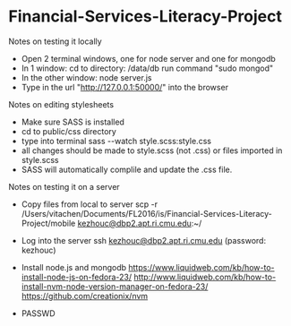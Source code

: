 # Financial-Services-Literacy-Project

Notes on testing it locally
- Open 2 terminal windows, one for node server and one for mongodb
- In 1 window: cd to directory: /data/db
run command "sudo mongod"
- In the other window: node server.js
- Type in the url "http://127.0.0.1:50000/" into the browser

Notes on editing stylesheets
- Make sure SASS is installed
- cd to public/css directory
- type into terminal
    sass --watch style.scss:style.css
- all changes should be made to style.scss (not .css) or files imported in style.scss
- SASS will automatically complile and update the .css file.


Notes on testing it on a server
- Copy files from local to server
scp -r /Users/vitachen/Documents/FL2016/is/Financial-Services-Literacy-Project/mobile kezhouc@dbp2.apt.ri.cmu.edu:~/
- Log into the server
ssh kezhouc@dbp2.apt.ri.cmu.edu   (password: kezhouc)
- Install node.js and mongodb
https://www.liquidweb.com/kb/how-to-install-node-js-on-fedora-23/
http://www.liquidweb.com/kb/how-to-install-nvm-node-version-manager-on-fedora-23/
https://github.com/creationix/nvm

- PASSWD